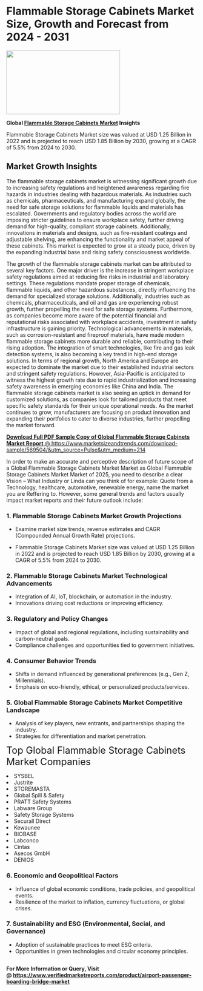 <H1>Flammable Storage Cabinets Market Size, Growth and Forecast from 2024 - 2031</H1><img class="aligncenter size-medium wp-image-584254" src="https://thirdeyenews.in/wp-content/uploads/2024/09/Global-Market-Research-300x168.jpeg" alt="" width="300" height="168" /><p><strong>Global&nbsp;<a href="https://www.marketsizeandtrends.com/download-sample/569504/&amp;utm_source=Pulse&amp;utm_medium=214">Flammable Storage Cabinets Market</a> Insights</strong></p><p>Flammable Storage Cabinets Market size was valued at USD 1.25 Billion in 2022 and is projected to reach USD 1.85 Billion by 2030, growing at a CAGR of 5.5% from 2024 to 2030.</p><p><h2>Market Growth Insights</h2> <p>The flammable storage cabinets market is witnessing significant growth due to increasing safety regulations and heightened awareness regarding fire hazards in industries dealing with hazardous materials. As industries such as chemicals, pharmaceuticals, and manufacturing expand globally, the need for safe storage solutions for flammable liquids and materials has escalated. Governments and regulatory bodies across the world are imposing stricter guidelines to ensure workplace safety, further driving demand for high-quality, compliant storage cabinets. Additionally, innovations in materials and designs, such as fire-resistant coatings and adjustable shelving, are enhancing the functionality and market appeal of these cabinets. This market is expected to grow at a steady pace, driven by the expanding industrial base and rising safety consciousness worldwide.</p> <p><a href="#"></a></p> <p>The growth of the flammable storage cabinets market can be attributed to several key factors. One major driver is the increase in stringent workplace safety regulations aimed at reducing fire risks in industrial and laboratory settings. These regulations mandate proper storage of chemicals, flammable liquids, and other hazardous substances, directly influencing the demand for specialized storage solutions. Additionally, industries such as chemicals, pharmaceuticals, and oil and gas are experiencing robust growth, further propelling the need for safe storage systems. Furthermore, as companies become more aware of the potential financial and reputational risks associated with workplace accidents, investment in safety infrastructure is gaining priority. Technological advancements in materials, such as corrosion-resistant and fireproof materials, have made modern flammable storage cabinets more durable and reliable, contributing to their rising adoption. The integration of smart technologies, like fire and gas leak detection systems, is also becoming a key trend in high-end storage solutions. In terms of regional growth, North America and Europe are expected to dominate the market due to their established industrial sectors and stringent safety regulations. However, Asia-Pacific is anticipated to witness the highest growth rate due to rapid industrialization and increasing safety awareness in emerging economies like China and India. The flammable storage cabinets market is also seeing an uptick in demand for customized solutions, as companies look for tailored products that meet specific safety standards for their unique operational needs. As the market continues to grow, manufacturers are focusing on product innovation and expanding their portfolios to cater to diverse industries, further propelling the market forward.</p> <p><a href="#"></p><p><span class=""><strong>Download Full PDF Sample Copy of Global Flammable Storage Cabinets Market Report</strong> @ <a href="https://www.marketsizeandtrends.com/download-sample/569504/&amp;utm_source=Pulse&amp;utm_medium=214" target="_blank">https://www.marketsizeandtrends.com/download-sample/569504/&amp;utm_source=Pulse&amp;utm_medium=214</a></span></p><p>In order to make an accurate and perceptive description of future scope of a Global&nbsp;Flammable Storage Cabinets Market Market as Global&nbsp;Flammable Storage Cabinets Market Market of 2025, you need to describe a clear Vision &ndash; What Industry or Linda can you think of for example: Quote from a Technology, healthcare, automotive, renewable energy, name the market you are Reffering to. However, some general trends and factors usually impact market reports and their future outlook include:</p><h3>1.&nbsp;<strong>Flammable Storage Cabinets Market Growth Projections</strong></h3><ul><li>Examine market size trends, revenue estimates and CAGR (Compounded Annual Growth Rate) projections.</li><li><p>Flammable Storage Cabinets Market size was valued at USD 1.25 Billion in 2022 and is projected to reach USD 1.85 Billion by 2030, growing at a CAGR of 5.5% from 2024 to 2030.</p></li></ul><h3>2.&nbsp;<strong>Flammable Storage Cabinets Market Technological Advancements</strong></h3><ul><li>Integration of AI, IoT, blockchain, or automation in the industry.</li><li>Innovations driving cost reductions or improving efficiency.</li></ul><h3>3.&nbsp;<strong>Regulatory and Policy Changes</strong></h3><ul><li>Impact of global and regional regulations, including sustainability and carbon-neutral goals.</li><li>Compliance challenges and opportunities tied to government initiatives.</li></ul><h3>4.&nbsp;<strong>Consumer Behavior Trends</strong></h3><ul><li>Shifts in demand influenced by generational preferences (e.g., Gen Z, Millennials).</li><li>Emphasis on eco-friendly, ethical, or personalized products/services.</li></ul><h3>5.&nbsp;<strong>Global Flammable Storage Cabinets Market Competitive Landscape</strong></h3><ul><li>Analysis of key players, new entrants, and partnerships shaping the industry.</li><li>Strategies for differentiation and market penetration.</li></ul><p data-pm-slice="1 1 []"><span style="color: inherit; font-family: inherit; font-size: 25px;">Top Global Flammable Storage Cabinets Market Companies</span></p><div class="" data-test-id=""><p><li>SYSBEL</li><li> Justrite</li><li> STOREMASTA</li><li> Global Spill & Safety</li><li> PRATT Safety Systems</li><li> Labware Group</li><li> Safety Storage Systems</li><li> Securall Direct</li><li> Kewaunee</li><li> BIOBASE</li><li> Labconco</li><li> Cintas</li><li> Asecos GmbH</li><li> DENIOS</li></p></div><h3>6.&nbsp;<strong>Economic and Geopolitical Factors</strong></h3><ul><li>Influence of global economic conditions, trade policies, and geopolitical events.</li><li>Resilience of the market to inflation, currency fluctuations, or global crises.</li></ul><h3>7.&nbsp;<strong>Sustainability and ESG (Environmental, Social, and Governance)</strong></h3><ul><li>Adoption of sustainable practices to meet ESG criteria.</li><li>Opportunities in green technologies and circular economy principles.</li></ul><h2><strong style="font-size: 14px;">For More Information or Query, Visit @&nbsp;</strong><a style="background-color: #ffffff; font-size: 14px;" href="https://www.marketsizeandtrends.com/report/flammable-storage-cabinets-market/" target="_blank">https://www.verifiedmarketreports.com/product/airport-passenger-boarding-bridge-market</a></h2>
